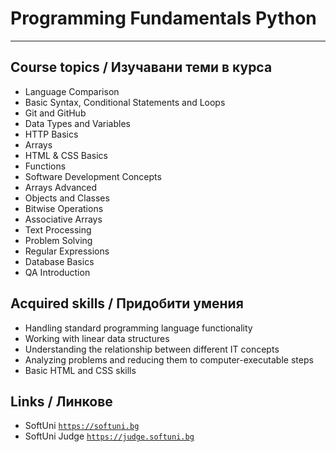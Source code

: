 # Programming Fundamentals Python

---

## Course topics / Изучавани теми в курса 

- Language Comparison
- Basic Syntax, Conditional Statements and Loops
- Git and GitHub
- Data Types and Variables
- HTTP Basics
- Arrays
- HTML & CSS Basics
- Functions
- Software Development Concepts
- Arrays Advanced
- Objects and Classes
- Bitwise Operations
- Associative Arrays
- Text Processing
- Problem Solving
- Regular Expressions
- Database Basics
- QA Introduction


## Acquired skills / Придобити умения

- Handling standard programming language functionality
- Working with linear data structures
- Understanding the relationship between different IT concepts
- Analyzing problems and reducing them to computer-executable steps
- Basic HTML and CSS skills

## Links / Линкове

- SoftUni 
<a href="https://softuni.bg">`https://softuni.bg`</a>
- SoftUni Judge 
<a href="https://judge.softuni.bg">`https://judge.softuni.bg`</a>
